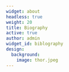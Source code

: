 ```yaml
---
widget: about
headless: true
weight: 20
title: Biography
active: true
author: admin
widget_id: biblography
design:
  background:
    image: thor.jpeg
---
```

